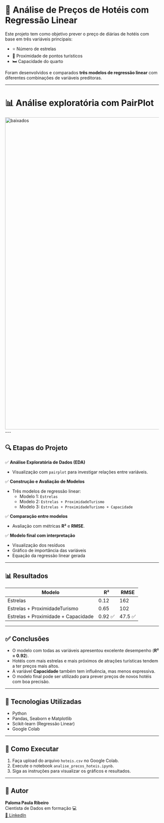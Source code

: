 # 🏨 Análise de Preços de Hotéis com Regressão Linear

Este projeto tem como objetivo prever o preço de diárias de hotéis com base em três variáveis principais:

- ⭐ Número de estrelas
- 📍 Proximidade de pontos turísticos
- 🛏️ Capacidade do quarto

Foram desenvolvidos e comparados **três modelos de regressão linear** com diferentes combinações de variáveis preditoras.

---
# 📊 Análise exploratória com PairPlot
<img width="986" height="1023" alt="baixados" src="https://github.com/user-attachments/assets/3702a790-4fdb-4f35-8b18-42ca04e5e1cf" />
---


## 🔍 Etapas do Projeto

✅ **Análise Exploratória de Dados (EDA)**  
- Visualização com `pairplot` para investigar relações entre variáveis.

✅ **Construção e Avaliação de Modelos**  
- Três modelos de regressão linear:
  - Modelo 1: `Estrelas`
  - Modelo 2: `Estrelas + ProximidadeTurismo`
  - Modelo 3: `Estrelas + ProximidadeTurismo + Capacidade`

✅ **Comparação entre modelos**  
- Avaliação com métricas **R²** e **RMSE**.

✅ **Modelo final com interpretação**  
- Visualização dos resíduos
- Gráfico de importância das variáveis
- Equação da regressão linear gerada

---

## 📊 Resultados

| Modelo                               | R²     | RMSE     |
|-------------------------------------|--------|----------|
| Estrelas                            | 0.12   | 162      |
| Estrelas + ProximidadeTurismo      | 0.65   | 102      |
| Estrelas + Proximidade + Capacidade| 0.92 ✅ | 47.5 ✅   |

---

## ✅ Conclusões

- O modelo com todas as variáveis apresentou excelente desempenho (**R² = 0.92**).
- Hotéis com mais estrelas e mais próximos de atrações turísticas tendem a ter preços mais altos.
- A variável **Capacidade** também tem influência, mas menos expressiva.
- O modelo final pode ser utilizado para prever preços de novos hotéis com boa precisão.

---

## 🧠 Tecnologias Utilizadas

- Python
- Pandas, Seaborn e Matplotlib
- Scikit-learn (Regressão Linear)
- Google Colab

---

## 🚀 Como Executar

1. Faça upload do arquivo `hoteis.csv` no Google Colab.
2. Execute o notebook `analise_precos_hoteis.ipynb`.
3. Siga as instruções para visualizar os gráficos e resultados.

---

## 📎 Autor

**Paloma Paula Ribeiro**  
Cientista de Dados em formação 💻  
[🔗 LinkedIn](https://www.linkedin.com/in/seu-usuario-aqui)

